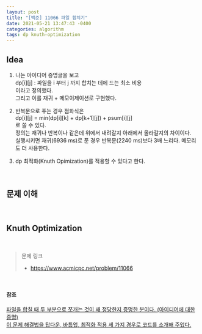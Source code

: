 ```yaml
---
layout: post
title: "[백준] 11066 파일 합치기"
date: 2021-05-21 13:47:43 -0400
categories: algorithm
tags: dp knuth-optimization
---
```


## Idea  
1. 나는 아이디어 증명글을 보고   
dp\[i]\[j] : 파일을 i 부터 j 까지 합치는 데에 드는 최소 비용  
이라고 정의했다.   
그리고 이를 재귀 + 메모이제이션로 구현했다.  
<script src="https://gist.github.com/nahyeon-an/0dc8b0bb9b64aa879e72362228a38a4a.js"></script>  

2. 반복문으로 푸는 경우 점화식은  
dp\[i]\[j] = min(dp[i][k] + dp[k+1][j]) + psum[i][j]  
로 쓸 수 있다.  
정의는 재귀나 반복이나 같은데 위에서 내려갈지 아래에서 올라갈지의 차이이다.  
실행시키면 재귀(6936 ms)로 푼 경우 반복문(2240 ms)보다 3배 느리다. 메모리도 더 사용한다.  
<script src="https://gist.github.com/nahyeon-an/6697d9e3fb69fd47eb5d2989af97913c.js"></script>  

3. dp 최적화(Knuth Opimization)를 적용할 수 있다고 한다.  

<br>

## 문제 이해  

<br>

## Knuth Optimization  

<br>

> 문제 링크  
>   - https://www.acmicpc.net/problem/11066  

<br>

#### 참조
[파일을 합칠 때 두 부분으로 쪼개는 것이 왜 정당한지 증명한 분이다. (아이디어에 대한 증명)](https://www.acmicpc.net/board/view/53172)  
[이 문제 해결법을 탑다운, 바틈업, 최적화 적용 세 가지 경우로 코드를 소개해 주었다.](https://js1jj2sk3.tistory.com/3)  

<br>
<br>
<br>